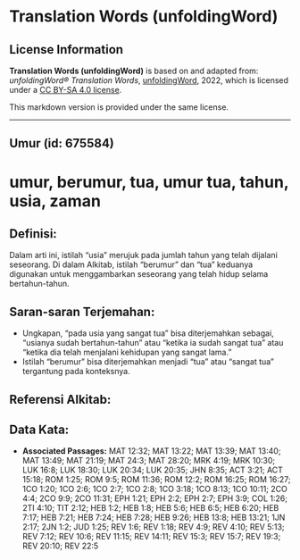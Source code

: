 # Translation Words (unfoldingWord)

## License Information

**Translation Words (unfoldingWord)** is based on and adapted from: _unfoldingWord® Translation Words_, [unfoldingWord](https://unfoldingword.org/utw), 2022, which is licensed under a [CC BY-SA 4.0 license](https://creativecommons.org/licenses/by-sa/4.0/legalcode.en).

This markdown version is provided under the same license.



--------------------------------

## Umur (id: 675584)

umur, berumur, tua, umur tua, tahun, usia, zaman
================================================

Definisi:
---------

Dalam arti ini, istilah “usia” merujuk pada jumlah tahun yang telah dijalani seseorang. Di dalam Alkitab, istilah “berumur” dan “tua” keduanya digunakan untuk menggambarkan seseorang yang telah hidup selama bertahun\-tahun.

Saran\-saran Terjemahan:
------------------------

* Ungkapan, “pada usia yang sangat tua” bisa diterjemahkan sebagai, “usianya sudah bertahun\-tahun” atau “ketika ia sudah sangat tua” atau “ketika dia telah menjalani kehidupan yang sangat lama.”
* Istilah “berumur” bisa diterjemahkan menjadi “tua” atau “sangat tua” tergantung pada konteksnya.

Referensi Alkitab:
------------------

Data Kata:
----------

* **Associated Passages:** MAT 12:32; MAT 13:22; MAT 13:39; MAT 13:40; MAT 13:49; MAT 21:19; MAT 24:3; MAT 28:20; MRK 4:19; MRK 10:30; LUK 16:8; LUK 18:30; LUK 20:34; LUK 20:35; JHN 8:35; ACT 3:21; ACT 15:18; ROM 1:25; ROM 9:5; ROM 11:36; ROM 12:2; ROM 16:25; ROM 16:27; 1CO 1:20; 1CO 2:6; 1CO 2:7; 1CO 2:8; 1CO 3:18; 1CO 8:13; 1CO 10:11; 2CO 4:4; 2CO 9:9; 2CO 11:31; EPH 1:21; EPH 2:2; EPH 2:7; EPH 3:9; COL 1:26; 2TI 4:10; TIT 2:12; HEB 1:2; HEB 1:8; HEB 5:6; HEB 6:5; HEB 6:20; HEB 7:17; HEB 7:21; HEB 7:24; HEB 7:28; HEB 9:26; HEB 13:8; HEB 13:21; 1JN 2:17; 2JN 1:2; JUD 1:25; REV 1:6; REV 1:18; REV 4:9; REV 4:10; REV 5:13; REV 7:12; REV 10:6; REV 11:15; REV 14:11; REV 15:3; REV 15:7; REV 19:3; REV 20:10; REV 22:5


